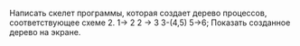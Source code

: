 Написать скелет программы, которая создает дерево процессов, соответствующее схеме
2. 1-> 2 2 -> 3 3-(4,5) 5->6;
Показать созданное дерево на экране.
